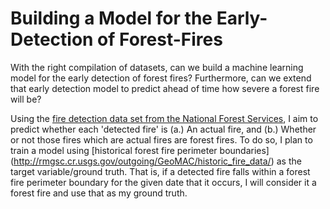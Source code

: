 # Building a Model for the Early-Detection of Forest-Fires

With the right compilation of datasets, can we build a machine learning model for the early detection of forest fires?
Furthermore, can we extend that early detection model to predict ahead of time how severe a forest fire will be?

Using the [fire detection data set from the National Forest Services](http://firemapper.sc.egov.usda.gov/gisdata.php),
I aim to predict whether each 'detected fire' is (a.) An actual fire, and (b.) Whether or not those fires which are 
actual fires are forest fires. To do so, I plan to train a model using [historical forest fire perimeter boundaries]
(http://rmgsc.cr.usgs.gov/outgoing/GeoMAC/historic_fire_data/) as the target variable/ground truth. That is, if a 
detected fire falls within a forest fire perimeter boundary for the given date that it occurs, I will consider it 
a forest fire and use that as my ground truth. 
